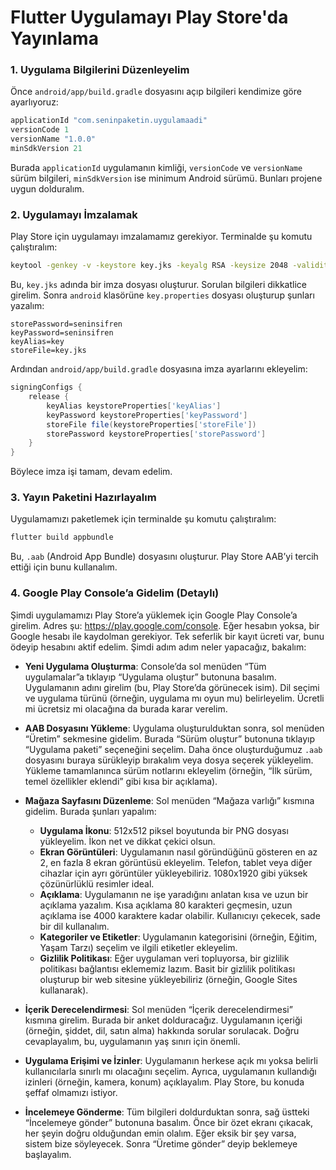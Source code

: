 # Flutter Uygulamayı Play Store'da Yayınlama

### 1. Uygulama Bilgilerini Düzenleyelim

Önce `android/app/build.gradle` dosyasını açıp bilgileri kendimize göre ayarlıyoruz:

```gradle
applicationId "com.seninpaketin.uygulamaadi"
versionCode 1
versionName "1.0.0"
minSdkVersion 21
```

Burada `applicationId` uygulamanın kimliği, `versionCode` ve `versionName` sürüm bilgileri, `minSdkVersion` ise minimum Android sürümü. Bunları projene uygun dolduralım.

### 2. Uygulamayı İmzalamak

Play Store için uygulamayı imzalamamız gerekiyor. Terminalde şu komutu çalıştıralım:

```bash
keytool -genkey -v -keystore key.jks -keyalg RSA -keysize 2048 -validity 10000 -alias key
```

Bu, `key.jks` adında bir imza dosyası oluşturur. Sorulan bilgileri dikkatlice girelim. Sonra `android` klasörüne `key.properties` dosyası oluşturup şunları yazalım:

```properties
storePassword=seninsifren
keyPassword=seninsifren
keyAlias=key
storeFile=key.jks
```

Ardından `android/app/build.gradle` dosyasına imza ayarlarını ekleyelim:

```gradle
signingConfigs {
    release {
        keyAlias keystoreProperties['keyAlias']
        keyPassword keystoreProperties['keyPassword']
        storeFile file(keystoreProperties['storeFile'])
        storePassword keystoreProperties['storePassword']
    }
}
```

Böylece imza işi tamam, devam edelim.

### 3. Yayın Paketini Hazırlayalım

Uygulamamızı paketlemek için terminalde şu komutu çalıştıralım:

```bash
flutter build appbundle
```

Bu, `.aab` (Android App Bundle) dosyasını oluşturur. Play Store AAB’yi tercih ettiği için bunu kullanalım.

### 4. Google Play Console’a Gidelim (Detaylı)

Şimdi uygulamamızı Play Store’a yüklemek için Google Play Console’a girelim. Adres şu: https://play.google.com/console. Eğer hesabın yoksa, bir Google hesabı ile kaydolman gerekiyor. Tek seferlik bir kayıt ücreti var, bunu ödeyip hesabını aktif edelim. Şimdi adım adım neler yapacağız, bakalım:

- **Yeni Uygulama Oluşturma**: Console’da sol menüden “Tüm uygulamalar”a tıklayıp “Uygulama oluştur” butonuna basalım. Uygulamanın adını girelim (bu, Play Store’da görünecek isim). Dil seçimi ve uygulama türünü (örneğin, uygulama mı oyun mu) belirleyelim. Ücretli mi ücretsiz mi olacağına da burada karar verelim.

- **AAB Dosyasını Yükleme**: Uygulama oluşturulduktan sonra, sol menüden “Üretim” sekmesine gidelim. Burada “Sürüm oluştur” butonuna tıklayıp “Uygulama paketi” seçeneğini seçelim. Daha önce oluşturduğumuz `.aab` dosyasını buraya sürükleyip bırakalım veya dosya seçerek yükleyelim. Yükleme tamamlanınca sürüm notlarını ekleyelim (örneğin, “İlk sürüm, temel özellikler eklendi” gibi kısa bir açıklama).

- **Mağaza Sayfasını Düzenleme**: Sol menüden “Mağaza varlığı” kısmına gidelim. Burada şunları yapalım:

  - **Uygulama İkonu**: 512x512 piksel boyutunda bir PNG dosyası yükleyelim. İkon net ve dikkat çekici olsun.
  - **Ekran Görüntüleri**: Uygulamanın nasıl göründüğünü gösteren en az 2, en fazla 8 ekran görüntüsü ekleyelim. Telefon, tablet veya diğer cihazlar için ayrı görüntüler yükleyebiliriz. 1080x1920 gibi yüksek çözünürlüklü resimler ideal.
  - **Açıklama**: Uygulamanın ne işe yaradığını anlatan kısa ve uzun bir açıklama yazalım. Kısa açıklama 80 karakteri geçmesin, uzun açıklama ise 4000 karaktere kadar olabilir. Kullanıcıyı çekecek, sade bir dil kullanalım.
  - **Kategoriler ve Etiketler**: Uygulamanın kategorisini (örneğin, Eğitim, Yaşam Tarzı) seçelim ve ilgili etiketler ekleyelim.
  - **Gizlilik Politikası**: Eğer uygulaman veri topluyorsa, bir gizlilik politikası bağlantısı eklememiz lazım. Basit bir gizlilik politikası oluşturup bir web sitesine yükleyebiliriz (örneğin, Google Sites kullanarak).

- **İçerik Derecelendirmesi**: Sol menüden “İçerik derecelendirmesi” kısmına girelim. Burada bir anket dolduracağız. Uygulamanın içeriği (örneğin, şiddet, dil, satın alma) hakkında sorular sorulacak. Doğru cevaplayalım, bu, uygulamanın yaş sınırı için önemli.

- **Uygulama Erişimi ve İzinler**: Uygulamanın herkese açık mı yoksa belirli kullanıcılarla sınırlı mı olacağını seçelim. Ayrıca, uygulamanın kullandığı izinleri (örneğin, kamera, konum) açıklayalım. Play Store, bu konuda şeffaf olmamızı istiyor.

- **İncelemeye Gönderme**: Tüm bilgileri doldurduktan sonra, sağ üstteki “İncelemeye gönder” butonuna basalım. Önce bir özet ekranı çıkacak, her şeyin doğru olduğundan emin olalım. Eğer eksik bir şey varsa, sistem bize söyleyecek. Sonra “Üretime gönder” deyip beklemeye başlayalım.